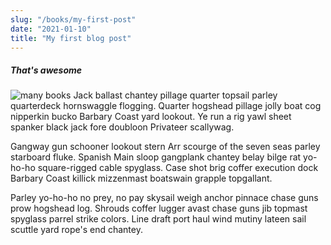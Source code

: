 ```yaml
---
slug: "/books/my-first-post"
date: "2021-01-10"
title: "My first blog post"
---
```


##### That's awesome
![many books][photo]
Jack ballast chantey pillage quarter topsail parley quarterdeck hornswaggle flogging. Quarter hogshead pillage jolly boat cog nipperkin bucko Barbary Coast yard lookout. Ye run a rig yawl sheet spanker black jack fore doubloon Privateer scallywag.

Gangway gun schooner lookout stern Arr scourge of the seven seas parley starboard fluke. Spanish Main sloop gangplank chantey belay bilge rat yo-ho-ho square-rigged cable spyglass. Case shot brig coffer execution dock Barbary Coast killick mizzenmast boatswain grapple topgallant.

Parley yo-ho-ho no prey, no pay skysail weigh anchor pinnace chase guns prow hogshead log. Shrouds coffer lugger avast chase guns jib topmast spyglass parrel strike colors. Line draft port haul wind mutiny lateen sail scuttle yard rope's end chantey.


[photo]: https://images.unsplash.com/photo-1488190211105-8b0e65b80b4e?ixlib=rb-1.2.1&ixid=MXwxMjA3fDB8MHxwaG90by1yZWxhdGVkfDN8fHxlbnwwfHx8&auto=format&fit=crop&w=500&q=60
